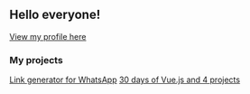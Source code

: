 ## Hello everyone!

[View my profile here](https://deborataveiraa.github.io/)

### My projects
[Link generator for WhatsApp](https://deborataveiraa.github.io/gerador-de-link-whatsapp/index.html)
[30 days of Vue.js and 4 projects](https://github.com/DeboraTaveiraa/VueJs30dias4Projetos)